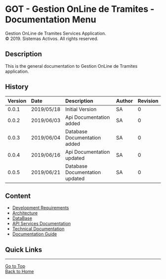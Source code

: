 # GOT - Gestion OnLine de Tramites - Documentation Menu
Gestion OnLine de Tramites Services Application.  
© 2019. Sistemas Activos. All rights reserved.

## Description
This is the general documentation to Gestion OnLine de Tramites application.

## History
| Version  |    Date    | Description                    |  Author     |   Revision   |
|----------|:-----------|:-------------------------------|:------------|--------------|
|  0.0.1   | 2019/05/18 | Initial Version                |    SA       |      0       |
|  0.0.2   | 2019/06/03 | Api Documentation added        |    SA       |      0       |
|  0.0.3   | 2019/06/04 | Database Documentation added   |    SA       |      0       |
|  0.0.4   | 2019/06/16 | Api Documentation updated      |    SA       |      0       |
|  0.0.5   | 2019/06/21 | Database Documentation updated |    SA       |      0       |

## Content
* [Development Requirements](markdown/requirements.md)
* [Architecture](/docs/markdown/architecture.md)
* [DataBase](/docs/markdown/database.md)
* [API Services Documentation](markdown/api.md)
* [Technical Documentation](markdown/technical.md)
* [Documentation Guide](/docs/markdown/documentation-guide.md)

## Quick Links
---
[Go to Top](#markdown-header-pagossucursal-general-documentation)  
[Back to Home](/README.md)